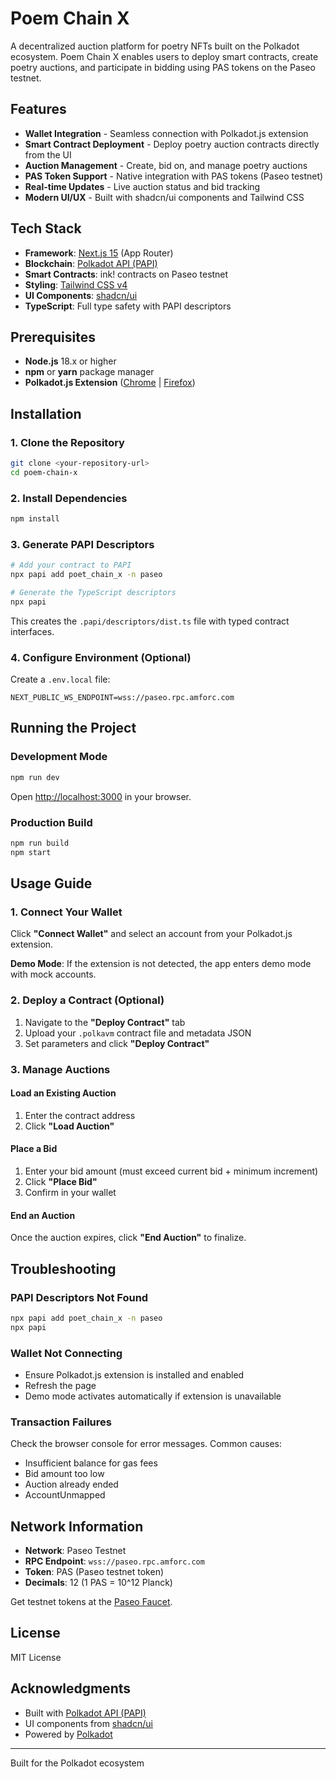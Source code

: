 # Poem Chain X

A decentralized auction platform for poetry NFTs built on the Polkadot ecosystem. Poem Chain X enables users to deploy smart contracts, create poetry auctions, and participate in bidding using PAS tokens on the Paseo testnet.

## Features

- **Wallet Integration** - Seamless connection with Polkadot.js extension
- **Smart Contract Deployment** - Deploy poetry auction contracts directly from the UI
- **Auction Management** - Create, bid on, and manage poetry auctions
- **PAS Token Support** - Native integration with PAS tokens (Paseo testnet)
- **Real-time Updates** - Live auction status and bid tracking
- **Modern UI/UX** - Built with shadcn/ui components and Tailwind CSS

## Tech Stack

- **Framework**: [Next.js 15](https://nextjs.org/) (App Router)
- **Blockchain**: [Polkadot API (PAPI)](https://papi.how/)
- **Smart Contracts**: ink! contracts on Paseo testnet
- **Styling**: [Tailwind CSS v4](https://tailwindcss.com/)
- **UI Components**: [shadcn/ui](https://ui.shadcn.com/)
- **TypeScript**: Full type safety with PAPI descriptors

## Prerequisites

- **Node.js** 18.x or higher
- **npm** or **yarn** package manager
- **Polkadot.js Extension** ([Chrome](https://chrome.google.com/webstore/detail/polkadot%7Bjs%7D-extension/mopnmbcafieddcagagdcbnhejhlodfdd) | [Firefox](https://addons.mozilla.org/en-US/firefox/addon/polkadot-js-extension/))

## Installation

### 1. Clone the Repository

```bash
git clone <your-repository-url>
cd poem-chain-x
```

### 2. Install Dependencies

```bash
npm install
```

### 3. Generate PAPI Descriptors

```bash
# Add your contract to PAPI
npx papi add poet_chain_x -n paseo

# Generate the TypeScript descriptors
npx papi
```

This creates the `.papi/descriptors/dist.ts` file with typed contract interfaces.

### 4. Configure Environment (Optional)

Create a `.env.local` file:

```env
NEXT_PUBLIC_WS_ENDPOINT=wss://paseo.rpc.amforc.com
```

## Running the Project

### Development Mode

```bash
npm run dev
```

Open [http://localhost:3000](http://localhost:3000) in your browser.

### Production Build

```bash
npm run build
npm start
```

## Usage Guide

### 1. Connect Your Wallet

Click **"Connect Wallet"** and select an account from your Polkadot.js extension.

**Demo Mode**: If the extension is not detected, the app enters demo mode with mock accounts.

### 2. Deploy a Contract (Optional)

1. Navigate to the **"Deploy Contract"** tab
2. Upload your `.polkavm` contract file and metadata JSON
3. Set parameters and click **"Deploy Contract"**

### 3. Manage Auctions

#### Load an Existing Auction

1. Enter the contract address
2. Click **"Load Auction"**

#### Place a Bid

1. Enter your bid amount (must exceed current bid + minimum increment)
2. Click **"Place Bid"**
3. Confirm in your wallet

#### End an Auction

Once the auction expires, click **"End Auction"** to finalize.

## Troubleshooting

### PAPI Descriptors Not Found

```bash
npx papi add poet_chain_x -n paseo
npx papi
```

### Wallet Not Connecting

- Ensure Polkadot.js extension is installed and enabled
- Refresh the page
- Demo mode activates automatically if extension is unavailable

### Transaction Failures

Check the browser console for error messages. Common causes:
- Insufficient balance for gas fees
- Bid amount too low
- Auction already ended
- AccountUnmapped

## Network Information

- **Network**: Paseo Testnet
- **RPC Endpoint**: `wss://paseo.rpc.amforc.com`
- **Token**: PAS (Paseo testnet token)
- **Decimals**: 12 (1 PAS = 10^12 Planck)

Get testnet tokens at the [Paseo Faucet](https://faucet.polkadot.io/).

## License

MIT License

## Acknowledgments

- Built with [Polkadot API (PAPI)](https://papi.how/)
- UI components from [shadcn/ui](https://ui.shadcn.com/)
- Powered by [Polkadot](https://polkadot.network/)

---

Built for the Polkadot ecosystem
